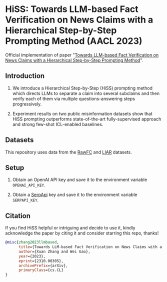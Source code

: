 # HiSS: Towards LLM-based Fact Verification on News Claims with a Hierarchical Step-by-Step Prompting Method (AACL 2023)

Official implementation of paper "[Towards LLM-based Fact Verification on News Claims with a Hierarchical Step-by-Step Prompting Method](https://arxiv.org/abs/2310.00305)".

## Introduction

1. We introduce a Hierarchical Step-by-Step (HiSS) prompting method which directs LLMs to separate a claim into several subclaims and then verify each of them via multiple questions-answering steps progressively.

2. Experiment results on two public misinformation datasets show that HiSS prompting outperforms state-of-the-art fully-supervised approach and strong few-shot ICL-enabled baselines.

## Datasets

This repository uses data from the [RawFC](https://github.com/Nicozwy/CofCED/tree/main/Datasets/RAWFC) and [LIAR](https://huggingface.co/datasets/liar) datasets. 

## Setup

1. Obtain an OpenAI API key and save it to the environment variable `OPENAI_API_KEY`.

2. Obtain a [SerpApi](https://serpapi.com/) key and save it to the environment variable `SERPAPI_KEY`.
   
## Citation

If you find HiSS helpful or intriguing and decide to use it, kindly acknowledge the paper by citing it and consider starring this repo, thanks!

```bibtex
@misc{zhang2023llmbased,
      title={Towards LLM-based Fact Verification on News Claims with a Hierarchical Step-by-Step Prompting Method}, 
      author={Xuan Zhang and Wei Gao},
      year={2023},
      eprint={2310.00305},
      archivePrefix={arXiv},
      primaryClass={cs.CL}
}
